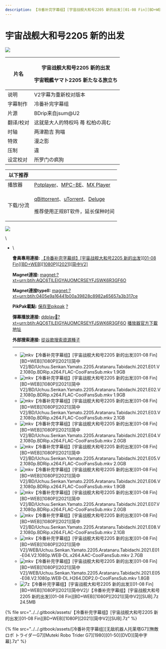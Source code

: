 ```yaml
---
description: 【冷番补完字幕组】[宇宙战舰大和号2205 新的出发][01-08 Fin][BD+WEB][1080P][2021][简中V2]
---
```


# 宇宙战舰大和号2205 新的出发



![](https://s1.ax1x.com/2022/05/22/OzmGHe.jpg)

&#x20;

| 片名    | <p>宇宙战舰大和号2205 新的出发</p><p>宇宙戦艦ヤマト2205 新たなる旅立ち</p> |
| ----- | ------------------------------------------------- |
| 说明    | V2字幕为重新校对版本                                       |
| 字幕制作  | 冷番补完字幕组                                           |
| 片源    | BDrip来自jsum@U2                                    |
| 翻译/校对 | 这就是大人的特权吗  苺  松柏の凋む                               |
| 时轴    | 两津勘吉 狗喵                                           |
| 特效    | 漫之影                                               |
| 压制    | 違                                                 |
| 设定校对  | 所罗门の疯狗                                            |

&#x20;

| 以下推荐  |                                                                                                                                                                                                                                              |
| ----- | -------------------------------------------------------------------------------------------------------------------------------------------------------------------------------------------------------------------------------------------- |
| 播放器   | [Potplayer](https://potplayer.daum.net/)、[MPC-BE](https://sourceforge.net/projects/mpcbe/)、[MX Player](https://www.lanzous.com/b688551)                                                                                                      |
| 下载/分流 | <p><a href="https://github.com/c0re100/qBittorrent-Enhanced-Edition/releases">qBittorrent</a>、<a href="https://hungryxhz.lanzouu.com/iUAtd058gd4h">uTorrent</a>、<a href="https://deluge-torrent.org/">Deluge</a></p><p>推荐使用正规BT软件，延长保种时间</p> |

&#x20;

![](https://s1.ax1x.com/2022/05/22/OzeHpt.jpg)

\


*   \


    **會員專用連接:** [【冷番补完字幕组】\[宇宙战舰大和号2205 新的出发\]\[01-08 Fin\]\[BD+WEB\]\[1080P\]\[2021\]\[简中V2\]](https://dl.dmhy.org/2022/09/08/0405e9a16441b00a39828c8982a65657a3b317ce.torrent)

    **Magnet連接:** [magnet:?xt=urn:btih:AQC6TILEIGYAUOMCRSEYFJSWK6R3GF6O](https://magnet/?xt=urn:btih:AQC6TILEIGYAUOMCRSEYFJSWK6R3GF6O\&dn=\&tr=http%3A%2F%2F104.143.10.186%3A8000%2Fannounce\&tr=udp%3A%2F%2F104.143.10.186%3A8000%2Fannounce\&tr=http%3A%2F%2Ftracker.openbittorrent.com%3A80%2Fannounce\&tr=http%3A%2F%2Ftracker3.itzmx.com%3A6961%2Fannounce\&tr=http%3A%2F%2Ftracker4.itzmx.com%3A2710%2Fannounce\&tr=http%3A%2F%2Ftracker.publicbt.com%3A80%2Fannounce\&tr=http%3A%2F%2Ftracker.prq.to%2Fannounce\&tr=http%3A%2F%2Fopen.acgtracker.com%3A1096%2Fannounce\&tr=https%3A%2F%2Ft-115.rhcloud.com%2Fonly\_for\_ylbud\&tr=http%3A%2F%2Ftracker1.itzmx.com%3A8080%2Fannounce\&tr=http%3A%2F%2Ftracker2.itzmx.com%3A6961%2Fannounce\&tr=udp%3A%2F%2Ftracker1.itzmx.com%3A8080%2Fannounce\&tr=udp%3A%2F%2Ftracker2.itzmx.com%3A6961%2Fannounce\&tr=udp%3A%2F%2Ftracker3.itzmx.com%3A6961%2Fannounce\&tr=udp%3A%2F%2Ftracker4.itzmx.com%3A2710%2Fannounce\&tr=http%3A%2F%2Fnyaa.tracker.wf%3A7777%2Fannounce)

    **Magnet連接typeII:** [magnet:?xt=urn:btih:0405e9a16441b00a39828c8982a65657a3b317ce](https://magnet/?xt=urn:btih:0405e9a16441b00a39828c8982a65657a3b317ce)

    **PikPak載點:** [保存至pikpak](https://drive.mypikpak.com/landing?\_\_add\_url=magnet:?xt=urn:btih:0405e9a16441b00a39828c8982a65657a3b317ce&\_\_source=dmhy&\_\_campaign=detail\&login=oauth) [?](https://www.mypikpak.com/)

    **彈幕播放連接:** [ddplay:magnet:?xt=urn:btih:AQC6TILEIGYAUOMCRSEYFJSWK6R3GF6O](ddplay:magnet:?xt=urn:btih:AQC6TILEIGYAUOMCRSEYFJSWK6R3GF6O\&dn=\&tr=http%3A%2F%2F104.143.10.186%3A8000%2Fannounce\&tr=udp%3A%2F%2F104.143.10.186%3A8000%2Fannounce\&tr=http%3A%2F%2Ftracker.openbittorrent.com%3A80%2Fannounce\&tr=http%3A%2F%2Ftracker3.itzmx.com%3A6961%2Fannounce\&tr=http%3A%2F%2Ftracker4.itzmx.com%3A2710%2Fannounce\&tr=http%3A%2F%2Ftracker.publicbt.com%3A80%2Fannounce\&tr=http%3A%2F%2Ftracker.prq.to%2Fannounce\&tr=http%3A%2F%2Fopen.acgtracker.com%3A1096%2Fannounce\&tr=https%3A%2F%2Ft-115.rhcloud.com%2Fonly\_for\_ylbud\&tr=http%3A%2F%2Ftracker1.itzmx.com%3A8080%2Fannounce\&tr=http%3A%2F%2Ftracker2.itzmx.com%3A6961%2Fannounce\&tr=udp%3A%2F%2Ftracker1.itzmx.com%3A8080%2Fannounce\&tr=udp%3A%2F%2Ftracker2.itzmx.com%3A6961%2Fannounce\&tr=udp%3A%2F%2Ftracker3.itzmx.com%3A6961%2Fannounce\&tr=udp%3A%2F%2Ftracker4.itzmx.com%3A2710%2Fannounce\&tr=http%3A%2F%2Fnyaa.tracker.wf%3A7777%2Fannounce) [播放器官方下載地址](http://www.dandanplay.com/?from=dmhy)

    **外部搜索連接:** [從谷歌搜索資源種子](https://www.google.com/search?oe=utf-8\&q=0405e9a16441b00a39828c8982a65657a3b317ce)

    ***

    * ![mkv](https://share.dmhy.org/images/icon/mkv.gif)【冷番补完字幕组】\[宇宙战舰大和号2205 新的出发]\[01-08 Fin]\[BD+WEB]\[1080P]\[2021]\[简中V2]/BD/Uchuu.Senkan.Yamato.2205.Aratanaru.Tabidachi.2021.E01.V2.1080p.BDRip.x264.FLAC-CoolFansSub.mkv 1.9GB
    * ![mkv](https://share.dmhy.org/images/icon/mkv.gif)【冷番补完字幕组】\[宇宙战舰大和号2205 新的出发]\[01-08 Fin]\[BD+WEB]\[1080P]\[2021]\[简中V2]/BD/Uchuu.Senkan.Yamato.2205.Aratanaru.Tabidachi.2021.E02.V2.1080p.BDRip.x264.FLAC-CoolFansSub.mkv 1.9GB
    * ![mkv](https://share.dmhy.org/images/icon/mkv.gif)【冷番补完字幕组】\[宇宙战舰大和号2205 新的出发]\[01-08 Fin]\[BD+WEB]\[1080P]\[2021]\[简中V2]/BD/Uchuu.Senkan.Yamato.2205.Aratanaru.Tabidachi.2021.E03.V2.1080p.BDRip.x264.FLAC-CoolFansSub.mkv 2.1GB
    * ![mkv](https://share.dmhy.org/images/icon/mkv.gif)【冷番补完字幕组】\[宇宙战舰大和号2205 新的出发]\[01-08 Fin]\[BD+WEB]\[1080P]\[2021]\[简中V2]/BD/Uchuu.Senkan.Yamato.2205.Aratanaru.Tabidachi.2021.E04.V2.1080p.BDRip.x264.FLAC-CoolFansSub.mkv 2.0GB
    * ![mkv](https://share.dmhy.org/images/icon/mkv.gif)【冷番补完字幕组】\[宇宙战舰大和号2205 新的出发]\[01-08 Fin]\[BD+WEB]\[1080P]\[2021]\[简中V2]/BD/Uchuu.Senkan.Yamato.2205.Aratanaru.Tabidachi.2021.E05.V2.1080p.BDRip.x264.FLAC-CoolFansSub.mkv 2.0GB
    * ![mkv](https://share.dmhy.org/images/icon/mkv.gif)【冷番补完字幕组】\[宇宙战舰大和号2205 新的出发]\[01-08 Fin]\[BD+WEB]\[1080P]\[2021]\[简中V2]/BD/Uchuu.Senkan.Yamato.2205.Aratanaru.Tabidachi.2021.E06.V2.1080p.BDRip.x264.FLAC-CoolFansSub.mkv 1.9GB
    * ![mkv](https://share.dmhy.org/images/icon/mkv.gif)【冷番补完字幕组】\[宇宙战舰大和号2205 新的出发]\[01-08 Fin]\[BD+WEB]\[1080P]\[2021]\[简中V2]/BD/Uchuu.Senkan.Yamato.2205.Aratanaru.Tabidachi.2021.E07.V2.1080p.BDRip.x264.FLAC-CoolFansSub.mkv 2.0GB
    * ![mkv](https://share.dmhy.org/images/icon/mkv.gif)【冷番补完字幕组】\[宇宙战舰大和号2205 新的出发]\[01-08 Fin]\[BD+WEB]\[1080P]\[2021]\[简中V2]/BD/Uchuu.Senkan.Yamato.2205.Aratanaru.Tabidachi.2021.E08.V2.1080p.BDRip.x264.FLAC-CoolFansSub.mkv 2.1GB
    * ![mkv](https://share.dmhy.org/images/icon/mkv.gif)【冷番补完字幕组】\[宇宙战舰大和号2205 新的出发]\[01-08 Fin]\[BD+WEB]\[1080P]\[2021]\[简中V2]/WEB/Uchuu.Senkan.Yamato.2205.Aratanaru.Tabidachi.2021.E01-E04.V2.1080p.WEB-DL.x264.AAC-CoolFansSub.mkv 2.7GB
    * ![mkv](https://share.dmhy.org/images/icon/mkv.gif)【冷番补完字幕组】\[宇宙战舰大和号2205 新的出发]\[01-08 Fin]\[BD+WEB]\[1080P]\[2021]\[简中V2]/WEB/Uchuu.Senkan.Yamato.2205.Aratanaru.Tabidachi.2021.E05-E08.V2.1080p.WEB-DL.H264.DDP2.0-CoolFansSub.mkv 1.8GB
    * ![7z](https://share.dmhy.org/images/icon/7z.gif)【冷番补完字幕组】\[宇宙战舰大和号2205 新的出发]\[01-08 Fin]\[BD+WEB]\[1080P]\[2021]\[简中V2]/【冷番补完字幕组】\[宇宙战舰大和号2205 新的出发]\[01-08 Fin]\[BD+WEB]\[1080P]\[2021]\[简中V2]\[SUB].7z 24.5MB

{% file src="../../.gitbook/assets/【冷番补完字幕组】[宇宙战舰大和号2205 新的出发][01-08 Fin][BD+WEB][1080P][2021][简中V2][SUB].7z" %}

{% file src="../../.gitbook/assets/[冷番补完字幕组][无敌机器人托莱塔G7][無敵ロボ トライダーG7][Muteki Robo Trider G7][1980][01-50][DVD][简中字幕].7z" %}
